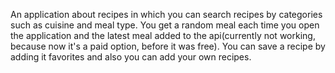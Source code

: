 An application about recipes in which you can search recipes by categories such as cuisine and meal type. You get a random meal each time you open the application and the latest meal added to the api(currently not working, because now it's a paid option, before it was free). You can save a recipe by adding it favorites and also you can add your own recipes.
